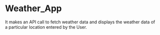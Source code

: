 # Weather_App
It makes an API call to fetch weather data and displays the weather data of a particular location entered by the User.
